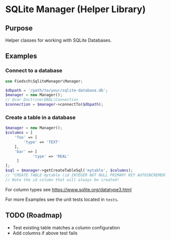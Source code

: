 # SQLite Manager (Helper Library)


## Purpose

Helper classes for working with SQLite Databases.


## Examples


### Connect to a database

```php
use Fiedsch\SqliteManager\Manager;

$dbpath = '/path/to/your/sqlite-database.db';
$manager = new Manager();
// @var Doctrine\DBAL\Connection 
$connection = $manager->connectTo($dbpath);
```


### Create a table in a database

```php
$manager = new Manager(); 
$columns = [
    'foo' => [
        'type' => 'TEXT'
    ],
    'bar' => [
            'type' => 'REAL'
     ]
];
$sql = $manager->getCreateTableSql('mytable', $columns);
// "CREATE TABLE mytable (id INTEGER NOT NULL PRIMARY KEY AUTOINCREMENT, foo TEXT, bar REAL)"
// Note the id column that will always be created!
```


For column types see https://www.sqlite.org/datatype3.html

For more Examples see the unit tests located in `tests`.


## TODO (Roadmap)

* Test existing table matches a column configuration
* Add columns if above test fails
